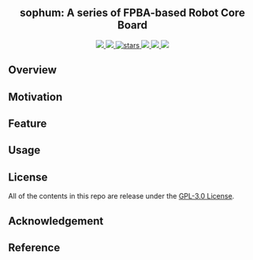 <p align="center">
    <!-- <img width="200px" src="./.images/tree_core_logo.svg" align="center" alt="Tree Core CPU" /> -->
    <h2 align="center">sophum: A series of FPBA-based Robot Core Board</h2>
</p>
<p align="center">
    <a href="https://github.com/microdynamics-robot-board/sophum/actions">
      <img src="https://img.shields.io/github/actions/workflow/status/microdynamics-robot-board/sophum/unit-test.yml?branch=main&logo=github&style=flat-square">
    </a>
    <a href="./LICENSE">
      <img src="https://img.shields.io/github/license/microdynamics-robot-board/sophum?color=brightgreen&logo=github&style=flat-square">
    </a>
    <a href="https://github.com/microdynamics-robot-board/sophum">
      <img alt="stars" src="https://img.shields.io/github/stars/microdynamics-robot-board/sophum?color=blue&style=flat-square" />
    </a>
    <a href="https://github.com/microdynamics-robot-board/sophum">
      <img src="https://img.shields.io/badge/total%20lines-0k-red?style=flat-square">
    </a>
    <a href="https://github.com/microdynamics-robot-board/sophum">
      <img src="https://img.shields.io/badge/toolchain-orcad%20allegro-red?style=flat-square">
  </a>
    <a href="./CONTRIBUTING.md">
      <img src="https://img.shields.io/badge/contribution-welcome-brightgreen?style=flat-square">
    </a>
</p>

## Overview
## Motivation
## Feature
## Usage
## License
All of the contents in this repo are release under the [GPL-3.0 License](LICENSE).

## Acknowledgement

## Reference
